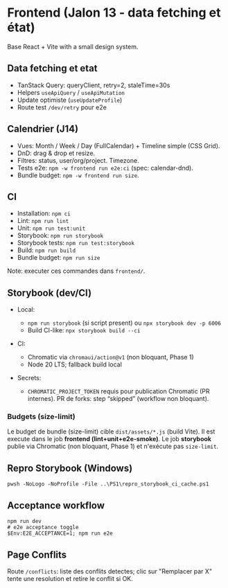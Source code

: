 # Frontend (Jalon 13 - data fetching et état)

Base React + Vite with a small design system.

## Data fetching et etat

- TanStack Query: queryClient, retry=2, staleTime=30s
- Helpers `useApiQuery` / `useApiMutation`
- Update optimiste (`useUpdateProfile`)
- Route test `/dev/retry` pour e2e

## Calendrier (J14)

- Vues: Month / Week / Day (FullCalendar) + Timeline simple (CSS Grid).
- DnD: drag & drop et resize.
- Filtres: status, user/org/project. Timezone.
- Tests e2e: `npm -w frontend run e2e:ci` (spec: calendar-dnd).
- Bundle budget: `npm -w frontend run size`.

## CI

- Installation: `npm ci`
- Lint: `npm run lint`
- Unit: `npm run test:unit`
- Storybook: `npm run storybook`
- Storybook tests: `npm run test:storybook`
- Build: `npm run build`
- Bundle budget: `npm run size`

Note: executer ces commandes dans `frontend/`.

## Storybook (dev/CI)

* Local:

  * `npm run storybook` (si script present) ou `npx storybook dev -p 6006`
  * Build CI-like: `npx storybook build --ci`
* CI:

  * Chromatic via `chromaui/action@v1` (non bloquant, Phase 1)
  * Node 20 LTS; fallback build local
* Secrets:

  * `CHROMATIC_PROJECT_TOKEN` requis pour publication Chromatic (PR internes). PR de forks: step “skipped” (workflow non bloquant).

### Budgets (size-limit)

Le budget de bundle (size-limit) cible `dist/assets/*.js` (build Vite). Il est execute dans le job **frontend (lint+unit+e2e-smoke)**.
Le job **storybook** publie via Chromatic (non bloquant, Phase 1) et n'exécute pas `size-limit`.

## Repro Storybook (Windows)

```
pwsh -NoLogo -NoProfile -File ..\PS1\repro_storybook_ci_cache.ps1
```

## Acceptance workflow

```
npm run dev
# e2e acceptance toggle
$Env:E2E_ACCEPTANCE=1; npm run e2e
```

## Page Conflits

Route `/conflicts`: liste des conflits detectes; clic sur "Remplacer par X" tente une resolution et retire le conflit si OK.
